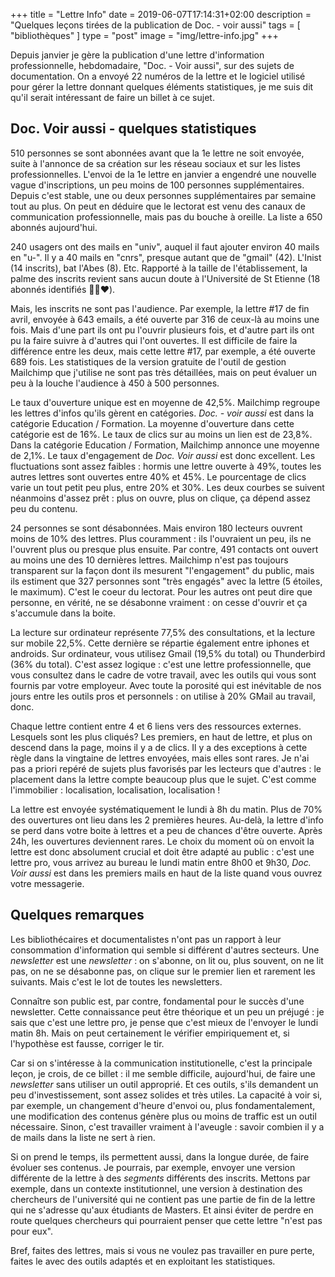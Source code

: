 +++
title = "Lettre Info"
date = 2019-06-07T17:14:31+02:00
description = "Quelques leçons tirées de la publication de Doc. - voir aussi"
tags = [ "bibliothèques" ]
type = "post"
image = "img/lettre-info.jpg"
+++

Depuis janvier je gère la publication d'une lettre d'information professionnelle, hebdomadaire, "Doc. - Voir aussi", sur des sujets de documentation.
On a envoyé 22 numéros de la lettre et le logiciel utilisé pour gérer la lettre donnant quelques éléments statistiques, je me suis dit qu'il serait intéressant de faire un billet à ce sujet.

## Doc. Voir aussi - quelques statistiques

510 personnes se sont abonnées avant que la 1e lettre ne soit envoyée, suite à l'annonce de sa création sur les réseau sociaux et sur les listes professionnelles. L'envoi de la 1e lettre en janvier a engendré une nouvelle vague d'inscriptions, un peu moins de 100 personnes supplémentaires. Depuis c'est stable, une ou deux personnes supplémentaires par semaine tout au plus.
On peut en déduire que le lectorat est venu des canaux de communication professionnelle, mais pas du bouche à oreille.
La liste a 650 abonnés aujourd'hui.

240 usagers ont des mails en "univ", auquel il faut ajouter environ 40 mails en "u-". Il y a 40 mails en "cnrs", presque autant que de "gmail" (42). L'Inist (14 inscrits), bat l'Abes (8). Etc. Rapporté à la taille de l'établissement, la palme des inscrits revient sans aucun doute à l'Université de St Etienne (18 abonnés identifiés 👋🤟❤️).

Mais, les inscrits ne sont pas l'audience. Par exemple, la lettre #17 de fin avril, envoyée à 643 emails, a été ouverte par 316 de ceux-là au moins une fois. Mais d'une part ils ont pu l'ouvrir plusieurs fois, et d'autre part ils ont pu la faire suivre à d'autres qui l'ont ouvertes. Il est difficile de faire la différence entre les deux, mais cette lettre #17, par exemple, a été ouverte 689 fois. Les statistiques de la version gratuite de l'outil de gestion Mailchimp que j'utilise ne sont pas très détaillées, mais on peut évaluer un peu à la louche l'audience à 450 à 500 personnes.

Le taux d'ouverture unique est en moyenne de 42,5%. Mailchimp regroupe les lettres d'infos qu'ils gèrent en catégories. _Doc. - voir aussi_ est dans la catégorie Education / Formation. La moyenne d'ouverture dans cette catégorie est de 16%.
Le taux de clics sur au moins un lien est de 23,8%. Dans la catégorie Education / Formation, Mailchimp annonce une moyenne de 2,1%.
Le taux d'engagement de _Doc. Voir aussi_ est donc excellent.
Les fluctuations sont assez faibles : hormis une lettre ouverte à 49%, toutes les autres lettres sont ouvertes entre 40% et 45%. Le pourcentage de clics varie un tout petit peu plus, entre 20% et 30%. Les deux courbes se suivent néanmoins d'assez prêt : plus on ouvre, plus on clique, ça dépend assez peu du contenu.

24 personnes se sont désabonnées. Mais environ 180 lecteurs ouvrent moins de 10% des lettres. Plus couramment : ils l'ouvraient un peu, ils ne l'ouvrent plus ou presque plus ensuite. Par contre, 491 contacts ont ouvert au moins une des 10 dernières lettres. Mailchimp n'est pas toujours transparent sur la façon dont ils mesurent "l'engagement" du public, mais ils estiment que 327 personnes sont "très engagés" avec la lettre (5 étoiles, le maximum). C'est le coeur du lectorat. Pour les autres ont peut dire que personne, en vérité, ne se désabonne vraiment : on cesse d'ouvrir et ça s'accumule dans la boite.

La lecture sur ordinateur représente 77,5% des consultations, et la lecture sur mobile 22,5%. Cette dernière se répartie également entre iphones et androids. Sur ordinateur, vous utilisez Gmail (19,5% du total) ou Thunderbird (36% du total). C'est assez logique : c'est une lettre professionnelle, que vous consultez dans le cadre de votre travail, avec les outils qui vous sont fournis par votre employeur. Avec toute la porosité qui est inévitable de nos jours entre les outils pros et personnels : on utilise à 20% GMail au travail, donc.

Chaque lettre contient entre 4 et 6 liens vers des ressources externes. Lesquels sont les plus cliqués? Les premiers, en haut de lettre, et plus on descend dans la page, moins il y a de clics. Il y a des exceptions à cette règle dans la vingtaine de lettres envoyées, mais elles sont rares.
Je n'ai pas a priori repéré de sujets plus favorisés par les lecteurs que d'autres : le placement dans la lettre compte beaucoup plus que le sujet. C'est comme l'immobilier : localisation, localisation, localisation !

La lettre est envoyée systématiquement le lundi à 8h du matin. Plus de 70% des ouvertures ont lieu dans les 2 premières heures. Au-delà, la lettre d'info se perd dans votre boite à lettres et a peu de chances d'être ouverte. Après 24h, les ouvertures deviennent rares. Le choix du moment où on envoit la lettre est donc absolument crucial et doit être adapté au public : c'est une lettre pro, vous arrivez au bureau le lundi matin entre 8h00 et 9h30, _Doc. Voir aussi_ est dans les premiers mails en haut de la liste quand vous ouvrez votre messagerie.

## Quelques remarques

Les bibliothécaires et documentalistes n'ont pas un rapport à leur consommation d'information qui semble si différent d'autres secteurs. Une _newsletter_ est une _newsletter_ : on s'abonne, on lit ou, plus souvent, on ne lit pas, on ne se désabonne pas, on clique sur le premier lien et rarement les suivants. Mais c'est le lot de toutes les newsletters.

Connaître son public est, par contre, fondamental pour le succès d'une newsletter. Cette connaissance peut être théorique et un peu un préjugé : je sais que c'est une lettre pro, je pense que c'est mieux de l'envoyer le lundi matin 8h. Mais on peut certainement le vérifier empiriquement et, si l'hypothèse est fausse, corriger le tir.

Car si on s'intéresse à la communication institutionelle, c'est la principale leçon, je crois, de ce billet : il me semble difficile, aujourd'hui, de faire une _newsletter_ sans utiliser un outil approprié. Et ces outils, s'ils demandent un peu d'investissement, sont assez solides et très utiles. La capacité à voir si, par exemple, un changement d'heure d'envoi ou, plus fondamentalement, une modification des contenus génère plus ou moins de traffic est un outil nécessaire. Sinon, c'est travailler vraiment à l'aveugle : savoir combien il y a de mails dans la liste ne sert à rien.

Si on prend le temps, ils permettent aussi, dans la longue durée, de faire évoluer ses contenus. Je pourrais, par exemple, envoyer une version différente de la lettre à des _segments_ différents des inscrits. Mettons par exemple, dans un contexte institutionnel, une version à destination des chercheurs de l'université qui ne contient pas une partie de fin de la lettre qui ne s'adresse qu'aux étudiants de Masters. Et ainsi éviter de perdre en route quelques chercheurs qui pourraient penser que cette lettre "n'est pas pour eux".

Bref, faites des lettres, mais si vous ne voulez pas travailler en pure perte, faites le avec des outils adaptés et en exploitant les statistiques.
